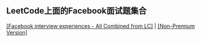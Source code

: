 ## LeetCode上面的Facebook面试题集合
[[Facebook interview experiences - All Combined from LC]](https://leetcode.com/discuss/general-discussion/675445/facebook-interview-experiences-all-combined-from-lc-till-date-07-jun-2020) | [[Non-Premium Version]](https://leetcode.com/list/xyvbjku7/)
